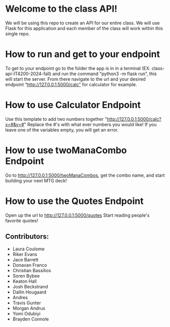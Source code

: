 # Welcome to the class API!

We will be using this repo to create an API for our entire class. We will use Flask for this application and each member of the class will work within this single repo.

# How to run and get to your endpoint

To get to your endpoint go to the folder the app is in in a terminal (EX. class-api-IT4200-2024-fall) and run the command “python3 -m flask run”, this will start the server. From there navigate to the url and your desired endpoint “http://127.0.0.1:5000/calc” for calculator for example. 

# How to use Calculator Endpoint

Use this template to add two numbers together "http://127.0.0.1:5000/calc?x=#&y=#"
Replace the #'s with what ever numbers you would like!
If you leave one of the variables empty, you will get an error.

# How to use twoManaCombo Endpoint

Go to http://127.0.0.1:5000/twoManaCombos, get the combo name, and start building your next MTG deck!

# How to use the Quotes Endpoint

Open up the url to http://127.0.0.1:5000/quotes
Start reading people's favorite quotes!

## Contributors:

* Laura Coulome
* Riker Evans
* Jace Barrett
* Donavan Franco
* Christian Bassilios
* Soren Bybee
* Keaton Hall
* Josh Beckstrand
* Dallin Hougaard
* Andres
* Travis Gunter
* Morgan Andrus
* Yomi Odubiyi
* Brayden Connole